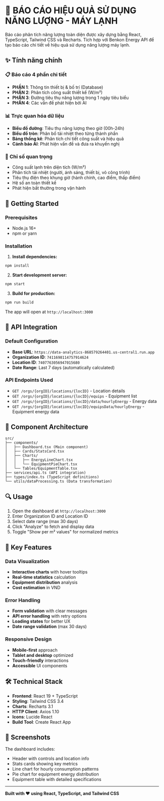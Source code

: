 # 🔌 BÁO CÁO HIỆU QUẢ SỬ DỤNG NĂNG LƯỢNG - MÁY LẠNH

Báo cáo phân tích năng lượng toàn diện được xây dựng bằng React, TypeScript, Tailwind CSS và Recharts. Tích hợp với Benkon Energy API để tạo báo cáo chi tiết về hiệu quả sử dụng năng lượng máy lạnh.

## ✨ Tính năng chính

### 📋 **Báo cáo 4 phần chi tiết**
- **PHẦN 1**: Thông tin thiết bị & bố trí (Database)
- **PHẦN 2**: Phân tích công suất thiết kế (W/m²)
- **PHẦN 3**: Đường tiêu thụ năng lượng trong 1 ngày tiêu biểu
- **PHẦN 4**: Các vấn đề phát hiện bởi AI

### 📊 **Trực quan hóa dữ liệu**
- **Biểu đồ đường**: Tiêu thụ năng lượng theo giờ (00h-24h)
- **Biểu đồ tròn**: Phân bố tải nhiệt theo từng thành phần
- **Bảng thống kê**: Phân tích chi tiết công suất và hiệu quả
- **Cảnh báo AI**: Phát hiện vấn đề và đưa ra khuyến nghị

### 🎯 **Chỉ số quan trọng**
- Công suất lạnh trên diện tích (W/m²)
- Phân tích tải nhiệt (người, ánh sáng, thiết bị, vỏ công trình)
- Tiêu thụ điện theo khung giờ (hành chính, cao điểm, thấp điểm)
- Hệ số an toàn thiết kế
- Phát hiện bất thường trong vận hành

## 🚀 Getting Started

### Prerequisites
- Node.js 16+ 
- npm or yarn

### Installation

1. **Install dependencies:**
```bash
npm install
```

2. **Start development server:**
```bash
npm start
```

3. **Build for production:**
```bash
npm run build
```

The app will open at `http://localhost:3000`

## 📡 API Integration

### Default Configuration
- **Base URL**: `https://data-analytics-868579264401.us-central1.run.app`
- **Organization ID**: `7411698114757914624`
- **Location ID**: `7407763056947015680`
- **Date Range**: Last 7 days (automatically calculated)

### API Endpoints Used
- `GET /orgs/{orgID}/locations/{locID}` - Location details
- `GET /orgs/{orgID}/locations/{locID}/equips` - Equipment list
- `GET /orgs/{orgID}/locations/{locID}/data/hourlyEnergy` - Energy data
- `GET /orgs/{orgID}/locations/{locID}/equipsData/hourlyEnergy` - Equipment energy data

## 🎨 Component Architecture

```
src/
├── components/
│   ├── Dashboard.tsx (Main component)
│   ├── Cards/StatsCard.tsx
│   ├── Charts/
│   │   ├── EnergyLineChart.tsx
│   │   └── EquipmentPieChart.tsx
│   └── Tables/EquipmentTable.tsx
├── services/api.ts (API integration)
├── types/index.ts (TypeScript definitions)
└── utils/dataProcessing.ts (Data transformation)
```

## 🔍 Usage

1. Open the dashboard at `http://localhost:3000`
2. Enter Organization ID and Location ID  
3. Select date range (max 30 days)
4. Click "Analyze" to fetch and display data
5. Toggle "Show per m² values" for normalized metrics

## 🎯 Key Features

### Data Visualization
- **Interactive charts** with hover tooltips
- **Real-time statistics** calculation
- **Equipment distribution** analysis
- **Cost estimation** in VND

### Error Handling
- **Form validation** with clear messages
- **API error handling** with retry options
- **Loading states** for better UX
- **Date range validation** (max 30 days)

### Responsive Design
- **Mobile-first** approach
- **Tablet and desktop** optimized
- **Touch-friendly** interactions
- **Accessible** UI components

## 🛠️ Technical Stack

- **Frontend**: React 19 + TypeScript
- **Styling**: Tailwind CSS 3.4
- **Charts**: Recharts 3.1
- **HTTP Client**: Axios 1.10
- **Icons**: Lucide React
- **Build Tool**: Create React App

## 📱 Screenshots

The dashboard includes:
- Header with controls and location info
- Stats cards showing key metrics
- Line chart for hourly consumption patterns
- Pie chart for equipment energy distribution  
- Equipment table with detailed specifications

---

**Built with ❤️ using React, TypeScript, and Tailwind CSS**
